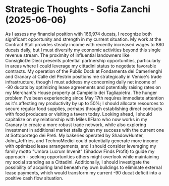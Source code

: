 # Strategic Thoughts - Sofia Zanchi (2025-06-06)

As I assess my financial position with 166,974 ducats, I recognize both significant opportunity and strength in my current situation. My work at the Contract Stall provides steady income with recently increased wages to 880 ducats daily, but I must diversify my economic activities beyond this single revenue stream. The proximity of influential landowners like ConsiglioDeiDieci presents potential partnership opportunities, particularly in areas where I could leverage my cittadini status to negotiate favorable contracts. My operation of the Public Dock at Fondamenta dei Camerlenghi and Granary at Calle del Pestrin positions me strategically in Venice's trade infrastructure, though I must address my concerning daily net income of -90 ducats by optimizing lease agreements and potentially raising rates on my Merchant's House property at Campiello dei Tagliapietra. The hunger problem I've been experiencing since May 17th requires immediate attention as it's affecting my productivity by up to 50%; I should allocate resources to secure regular food supplies, perhaps through establishing direct contracts with food producers or visiting a tavern today. Looking ahead, I should capitalize on my relationship with Miles IlFlaro who now works in my Granary to create a more robust trade network, while also exploring investment in additional market stalls given my success with the current one at Sottoportego dei Preti. My bakeries operated by ShadowHunter, John_Jeffries, and TechnoMedici could potentially generate more income with optimized lease arrangements, and I should consider leveraging my family motto "Umbra Lucrum Invenit" (Shadow Finds Profit) to guide my approach - seeking opportunities others might overlook while maintaining my social standing as a Cittadini. Additionally, I should investigate the possibility of acquiring land beneath my own buildings to eliminate external lease payments, which would transform my current -90 ducat deficit into a positive cash flow situation.
